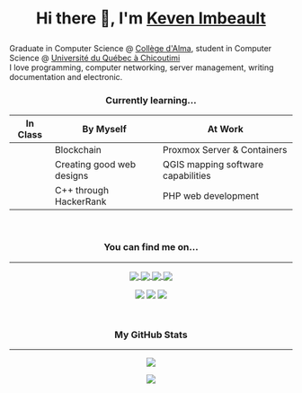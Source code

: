 # <p align="center"> Hi there 👋, I'm <a href="https://kevenimbeault.com" target="_blank">Keven Imbeault</a></p>

Graduate in Computer Science @ [Collège d'Alma](https://www.collegealma.ca/), student in Computer Science @ [Université du Québec à Chicoutimi](https://www.uqac.ca/)  
I love programming, computer networking, server management, writing documentation and electronic.  

### <p align="center">Currently learning...</p>   

  |  In Class |  By Myself | At Work |
  |---|---|---|
  |  | Blockchain | Proxmox Server & Containers |
  |  | Creating good web designs  | QGIS mapping software capabilities |
  |  | C++ through HackerRank  | PHP web development |

<br/>

### <p align="center">You can find me on...</p>  

---

<!-- Socials -->
<p align="center">
  <a href="https://twitter.com/KevenImbeault" target="_blank"> 
    <img align="center" src="https://img.shields.io/badge/Twitter-1DA1F2?style=for-the-badge&logo=twitter&logoColor=white"> 
  </a>
  <a href="https://www.linkedin.com/in/kevenimbeault/" target="_blank"> 
    <img align="center" src="https://img.shields.io/badge/LinkedIn-0077B5?style=for-the-badge&logo=linkedin&logoColor=white">  
  </a>
  <a href="emailto:imbeault.keven@gmail.com" target="_blank"> 
    <img align="center" src="https://img.shields.io/badge/Gmail-D14836?style=for-the-badge&logo=gmail&logoColor=white">  
  </a>
  <a href="https://kevenimbeault.com/" target="_blank"> 
    <img align="center" src="https://img.shields.io/badge/website-000000?style=for-the-badge&logo=About.me&logoColor=white"> 
  </a>
</p>  

<!-- TODO : Add links to each image !-->
<!-- Coding challenges -->
<p align="center">
  <img align="center" src="https://img.shields.io/badge/-Hackerrank-2EC866?style=for-the-badge&logo=HackerRank&logoColor=white">  
  <img align="center" src="https://img.shields.io/badge/Codewars-B1361E?style=for-the-badge&logo=Codewars&logoColor=white">  
  <img align="center" src="https://img.shields.io/badge/-LeetCode-FFA116?style=for-the-badge&logo=LeetCode&logoColor=black">  
</p>
   
<br/>

### <p align="center">My GitHub Stats</p>  
---
<p align="center">
  <img align="center" src="https://readme-stats-five-mu.vercel.app/api?username=KevenImbeault&show_icons=true&hide_border=true&count_private=true&include_all_commits=true&theme=react" />
</p>
<p align="center">
  <img align="center" src="https://readme-stats-five-mu.vercel.app/api/top-langs/?username=KevenImbeault&langs_count=10&count_private=true&layout=compact&theme=react" />
</p>

  

